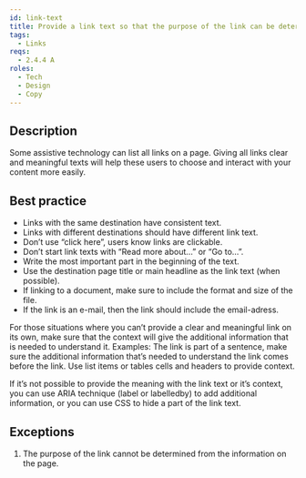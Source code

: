 ```yaml
---
id: link-text
title: Provide a link text so that the purpose of the link can be determined by the text alone or by the link text and its context
tags:
  - Links
reqs:
  - 2.4.4 A
roles:
  - Tech
  - Design
  - Copy
---
```


## Description

Some assistive technology can list all links on a page. Giving all links clear and meaningful texts will help these users to choose and interact with your content more easily.

## Best practice

- Links with the same destination have consistent text.
- Links with different destinations should have different link text.
- Don’t use “click here”, users know links are clickable.
- Don’t start link texts with “Read more about…” or “Go to…”.
- Write the most important part in the beginning of the text.
- Use the destination page title or main headline as the link text (when possible).
- If linking to a document, make sure to include the format and size of the file.
- If the link is an e-mail, then the link should include the email-adress.

For those situations where you can’t provide a clear and meaningful link on its own, make sure that the context will give the additional information that is needed to understand it. Examples: The link is part of a sentence, make sure the additional information that’s needed to understand the link comes before the link. Use list items or tables cells and headers to provide context.

If it’s not possible to provide the meaning with the link text or it’s context, you can use ARIA technique (label or labelledby) to add additional information, or you can use CSS to hide a part of the link text.

## Exceptions

1. The purpose of the link cannot be determined from the information on the page.
